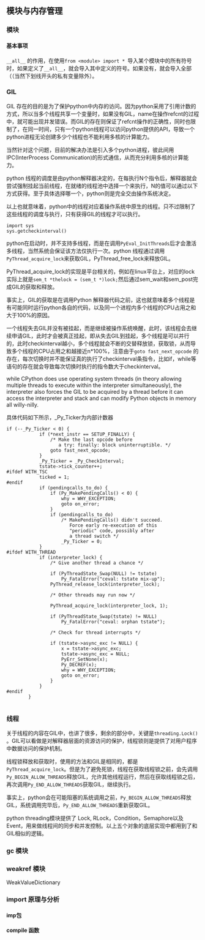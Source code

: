 ## 模块与内存管理

### 模块

#### 基本事项

`__all__` 的作用，在使用`from <module> import * `导入某个模块中的所有符号时，如果定义了`__all__`，就会导入其中定义的符号。如果没有，就会导入全部（（当然下划线开头的私有变量除外）。

### GIL

GIL 存在的目的是为了保护python中内存的访问。因为python采用了引用计数的方式，所以当多个线程共享一个变量时，如果没有GIL，name在操作refcnt的过程中，就可能出现并发错误。而GIL的存在则保证了refcnt操作的正确性，同时也限制了，在同一时间，只有一个python线程可以访问python提供的API，导致一个python进程无论创建多少个线程也不能利用多核的计算能力。

当然针对这个问题，目前的解决办法是引入多个python进程，彼此间用IPC(InterProcess Communication)的形式通信，从而充分利用多核的计算能力。

python 线程的调度是由python解释器决定的，在每执行N个指令后，解释器就会尝试强制挂起当前线程，在就绪的线程池中选择一个来执行，N的值可以通过以下方式获得。至于具体选择哪一个，python则是完全交由操作系统决定。

以上也就意味着，python中的线程对应着操作系统中原生的线程。只不过限制了这些线程的调度与执行，只有获得GIL的线程才可以执行。

```
import sys
sys.getcheckinterval()
```

python在启动时，并不支持多线程，而是在调用`PyEval_InitThreads`后才会激活多线程，当然系统会保证该方法仅执行一次。python 线程通过调用`PyThread_acquire_lock`来获取GIL，PyThread_free_lock来释放GIL。

PyThread_acquire_lock的实现是平台相关的，例如在linux平台上，对应的lock实际上就是`sem_t *thelock = (sem_t *)lock;`然后通过sem_wait和sem_post完成GIL的获取和释放。

事实上，GIL的获取是在调用Python 解释器代码之前，这也就意味着多个线程是有可能同时运行python各自的代码，以及同一个进程内多个线程的CPU占用之和大于100%的原因。

一个线程失去GIL并没有被挂起，而是继续被操作系统唤醒，此时，该线程会去继续申请GIL，此时才会被真正挂起，即从失去GIL到挂起，多个线程是可以并行的，此时checkinterval越小，多个线程就会不断的交替释放锁，获取锁，从而导致多个线程的CPU占用之和越接近n*100%，注意由于`goto fast_next_opcode` 的存在，每次切换时并不能保证真的执行了checkinterval条指令，比如if，while等语句的存在就会导致每次切换时执行的指令数大于checkinterval。

while CPython does use operating system threads (in theory allowing multiple threads to execute within the interpreter simultaneously), the interpreter also forces the GIL to be acquired by a thread before it can access the interpreter and stack and can modify Python objects in memory all willy-nilly.

具体代码如下所示，_Py_Ticker为内部计数器

```
if (--_Py_Ticker < 0) {
            if (*next_instr == SETUP_FINALLY) {
                /* Make the last opcode before
                   a try: finally: block uninterruptible. */
                goto fast_next_opcode;
            }
            _Py_Ticker = _Py_CheckInterval;
            tstate->tick_counter++;
#ifdef WITH_TSC
            ticked = 1;
#endif
            if (pendingcalls_to_do) {
                if (Py_MakePendingCalls() < 0) {
                    why = WHY_EXCEPTION;
                    goto on_error;
                }
                if (pendingcalls_to_do)
                    /* MakePendingCalls() didn't succeed.
                       Force early re-execution of this
                       "periodic" code, possibly after
                       a thread switch */
                    _Py_Ticker = 0;
            }
#ifdef WITH_THREAD
            if (interpreter_lock) {
                /* Give another thread a chance */

                if (PyThreadState_Swap(NULL) != tstate)
                    Py_FatalError("ceval: tstate mix-up");
                PyThread_release_lock(interpreter_lock);

                /* Other threads may run now */

                PyThread_acquire_lock(interpreter_lock, 1);

                if (PyThreadState_Swap(tstate) != NULL)
                    Py_FatalError("ceval: orphan tstate");

                /* Check for thread interrupts */

                if (tstate->async_exc != NULL) {
                    x = tstate->async_exc;
                    tstate->async_exc = NULL;
                    PyErr_SetNone(x);
                    Py_DECREF(x);
                    why = WHY_EXCEPTION;
                    goto on_error;
                }
            }
#endif
        }
        
```

### 线程

关于线程的内容在GIL中，也讲了很多，剩余的部分中，关键是`threading.Lock()
`。GIL可以看做是对解释器层面的资源访问的保护，线程锁则是提供了对用户程序中数据访问的保护机制。

线程锁释放和获取时，使用的方法和GIL是相同的，都是`PyThread_acquire_lock`。但是为了避免死锁，线程在获取线程锁之前，会先调用`Py_BEGIN_ALLOW_THREADS`释放GIL，允许其他线程运行，然后在获取线程锁之后，再次调用`Py_END_ALLOW_THREADS`获取GIL，继续执行。

事实上，python会在可能阻塞的系统调用之前，`Py_BEGIN_ALLOW_THREADS`释放GIL，系统调用完毕后，`Py_END_ALLOW_THREADS`重新获取GIL。


python threading模块提供了 Lock, RLock，Condition，Semaphore以及Event，用来做线程间的同步和并发控制。以上五个对象的底层实现中都用到了和GIL相似的逻辑。

### gc 模块

### weakref 模块

WeakValueDictionary

### import 原理与分析

#### imp包



#### compile 函数
